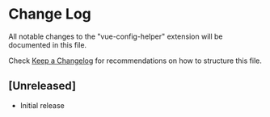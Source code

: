 # Change Log

All notable changes to the "vue-config-helper" extension will be documented in this file.

Check [Keep a Changelog](http://keepachangelog.com/) for recommendations on how to structure this file.

## [Unreleased]

- Initial release